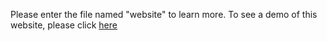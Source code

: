 Please enter the file named "website" to learn more.
To see a demo of this website, please click [here](https://drive.google.com/drive/folders/0B30SIT1ukJtad1JDZjF4R0FBNjA) 
